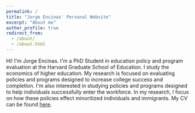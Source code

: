 ```yaml
---
permalink: /
title: "Jorge Encinas' Personal Website"
excerpt: "About me"
author_profile: true
redirect_from: 
  - /about/
  - /about.html
---
```


Hi! I'm Jorge Encinas. I'm a PhD Student in education policy and program evaluation at the Harvard Graduate School of Education. I study the economics of higher education. My research is focused on evaluating policies and programs designed to increase college success and completion. I'm also interested in studying policies and programs designed to help individuals successfully enter the workforce. In my research, I focus on how these policies effect minoritized individuals and immigrants. My CV can be found [here](https://www.icloud.com/iclouddrive/0fcAZNaM-GFHxyn0DT_m_DAcA#Encinas%5FCV).
